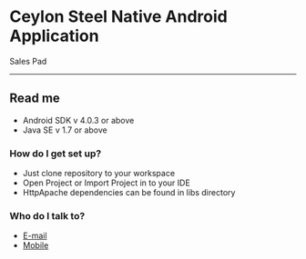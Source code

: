 # **Ceylon Steel Native Android Application** #
Sales Pad
_____

## Read me ##

* Android SDK v 4.0.3 or above
* Java SE v 1.7 or above

### How do I get set up? ###

* Just clone repository to your workspace
* Open Project or Import Project in to your IDE
* HttpApache dependencies can be found in libs directory

### Who do I talk to? ###

* [E-mail](supunlakshan.xfinity@gmail.com)
* [Mobile](+94711290392)